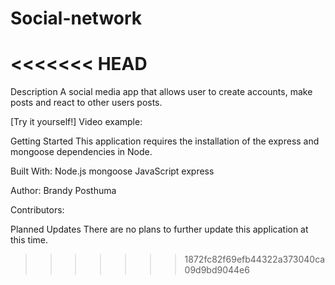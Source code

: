 # Social-network
<<<<<<< HEAD
=======
Description
A social media app that allows user to create accounts, make posts and react to other users posts.

[Try it yourself!]
Video example: 

Getting Started
This application requires the installation of the express and mongoose dependencies in Node.

Built With:
Node.js
mongoose
JavaScript
express

Author:
Brandy Posthuma

Contributors:


Planned Updates
There are no plans to further update this application at this time.
>>>>>>> 1872fc82f69efb44322a373040ca09d9bd9044e6
